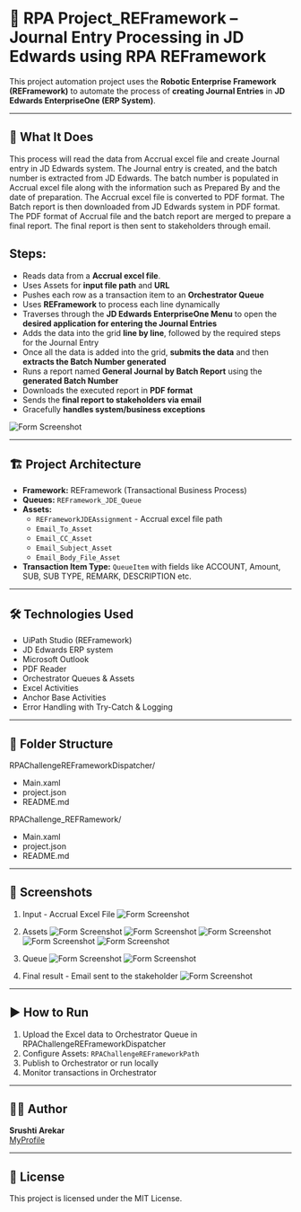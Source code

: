 # 🤖 RPA Project_REFramework – Journal Entry Processing in JD Edwards using RPA REFramework

This project automation project uses the **Robotic Enterprise Framework (REFramework)** to automate the process of **creating Journal Entries** in **JD Edwards EnterpriseOne (ERP System)**.


---

## 🚀 What It Does

This process will read the data from Accrual excel file and create Journal entry in JD Edwards system. The Journal entry is created, and the batch number is extracted from JD Edwards. The batch number is populated in Accrual excel file along with the information such as Prepared By and the date of preparation. The Accrual excel file is converted to PDF format. The Batch report is then downloaded from JD Edwards system in PDF format. The PDF format of Accrual file and the batch report are merged to prepare a final report. The final report is then sent to stakeholders through email.

## Steps:

 - Reads data from a **Accrual excel file**.
 - Uses Assets for **input file path** and **URL**
 - Pushes each row as a transaction item to an **Orchestrator Queue**
 - Uses **REFramework** to process each line dynamically
 - Traverses through the **JD Edwards EnterpriseOne Menu** to open the **desired application for entering the Journal Entries**
 - Adds the data into the grid **line by line**, followed by the required steps for the Journal Entry
 - Once all the data is added into the grid, **submits the data** and then **extracts the Batch Number generated**
 - Runs a report named **General Journal by Batch Report** using the **generated Batch Number**
 - Downloads the executed report in **PDF format**
 - Sends the **final report to stakeholders via email**
 - Gracefully **handles system/business exceptions**
   
![Form Screenshot](Images/ProcessFlow.png)

---

## 🏗️ Project Architecture

- **Framework:** REFramework (Transactional Business Process)
- **Queues:** `REFramework_JDE_Queue`  
- **Assets:**
    - `REFrameworkJDEAssignment` - Accrual excel file path
    - `Email_To_Asset` 
    - `Email_CC_Asset` 
    - `Email_Subject_Asset`
    - `Email_Body_File_Asset`
- **Transaction Item Type:** `QueueItem` with fields like ACCOUNT, Amount, SUB, SUB TYPE, REMARK, DESCRIPTION etc.

---

## 🛠️ Technologies Used

- UiPath Studio (REFramework)
- JD Edwards ERP system
- Microsoft Outlook
- PDF Reader
- Orchestrator Queues & Assets
- Excel Activities
- Anchor Base Activities
- Error Handling with Try-Catch & Logging

---

## 📁 Folder Structure

RPAChallengeREFrameworkDispatcher/
- Main.xaml
- project.json
- README.md

RPAChallenge_REFRamework/
- Main.xaml
- project.json
- README.md


---

## 📸 Screenshots
1. Input - Accrual Excel File
![Form Screenshot](Images/AccrualExcel.png)

2. Assets
![Form Screenshot](Images/AssetAccrualExcelPath.png)
![Form Screenshot](Images/AssetEmailTo.png)
![Form Screenshot](Images/AssetCCEmailID.png)
![Form Screenshot](Images/AssetEmailBody.png)
![Form Screenshot](Images/AssetEmailSubject.png)

3. Queue
![Form Screenshot](Images/Queue.png)
![Form Screenshot](Images/QueueTransactionView.png)

4. Final result - Email sent to the stakeholder
![Form Screenshot](Images/BotExecution.png)

---

## ▶️ How to Run

1. Upload the Excel data to Orchestrator Queue in RPAChallengeREFrameworkDispatcher 
2. Configure Assets: `RPAChallengeREFrameworkPath`
3. Publish to Orchestrator or run locally
4. Monitor transactions in Orchestrator

---

## 🙋‍♀️ Author

**Srushti Arekar**  
[MyProfile](https://github.com/SrushtiArekar)

---

## 📄 License

This project is licensed under the MIT License.

